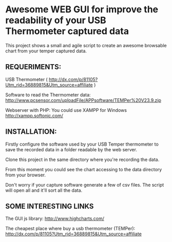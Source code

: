 Awesome WEB GUI for improve the readability of your USB Thermometer captured data
=================================================================================

This project shows a small and agile script to create an awesome browsable chart from your temper captured data.

REQUERIMENTS:
-------------
USB Thermometer ( http://dx.com/p/81105?Utm_rid=36889815&Utm_source=affiliate )

Software to read the Thermometer data: http://www.pcsensor.com/uploadFile/APPsoftware/TEMPer%20V23.9.zip

Webserver with PHP: You could use XAMPP for Windows http://xampp.softonic.com/

INSTALLATION:
-------------
Firstly configure the software used by your USB Temper thermometer to save the recorded data in a folder readable by the web server.

Clone this project in the same directory where you're recording the data.

From this moment you could see the chart accessing to the data directory from your browser.

Don't worry if your capture software generate a few of csv files. The script will open all and it'll sort all the data.

SOME INTERESTING LINKS
----------------------
The GUI js library:
http://www.highcharts.com/

The cheapest place where buy a usb thermometer (TEMPer):
http://dx.com/p/81105?Utm_rid=36889815&Utm_source=affiliate